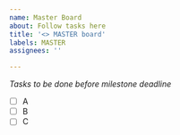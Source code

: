 ```yaml
---
name: Master Board
about: Follow tasks here
title: '<> MASTER board'
labels: MASTER
assignees: ''

---
```


*Tasks to be done before milestone deadline*
- [ ] A
- [ ] B
- [ ] C

